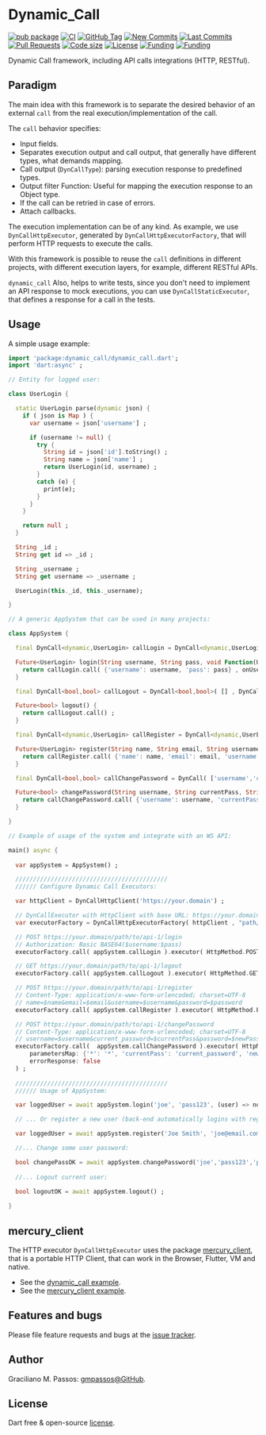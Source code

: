 # Dynamic_Call

[![pub package](https://img.shields.io/pub/v/dynamic_call.svg?logo=dart&logoColor=00b9fc)](https://pub.dartlang.org/packages/dynamic_call)
[![CI](https://img.shields.io/github/workflow/status/gmpassos/dynamic_call/Dart%20CI/master?logo=github-actions&logoColor=white)](https://github.com/gmpassos/dynamic_call/actions)
[![GitHub Tag](https://img.shields.io/github/v/tag/gmpassos/dynamic_call?logo=git&logoColor=white)](https://github.com/gmpassos/dynamic_call/releases)
[![New Commits](https://img.shields.io/github/commits-since/gmpassos/dynamic_call/latest?logo=git&logoColor=white)](https://github.com/gmpassos/dynamic_call/network)
[![Last Commits](https://img.shields.io/github/last-commit/gmpassos/dynamic_call?logo=git&logoColor=white)](https://github.com/gmpassos/dynamic_call/commits/master)
[![Pull Requests](https://img.shields.io/github/issues-pr/gmpassos/dynamic_call?logo=github&logoColor=white)](https://github.com/gmpassos/dynamic_call/pulls)
[![Code size](https://img.shields.io/github/languages/code-size/gmpassos/dynamic_call?logo=github&logoColor=white)](https://github.com/gmpassos/dynamic_call)
[![License](https://img.shields.io/github/license/gmpassos/dynamic_call?logo=open-source-initiative&logoColor=green)](https://github.com/gmpassos/dynamic_call/blob/master/LICENSE)
[![Funding](https://img.shields.io/badge/Donate-yellow?labelColor=666666&style=plastic&logo=liberapay)](https://liberapay.com/gmpassos/donate)
[![Funding](https://img.shields.io/liberapay/patrons/gmpassos.svg?logo=liberapay)](https://liberapay.com/gmpassos/donate)


Dynamic Call framework, including API calls integrations (HTTP, RESTful).

## Paradigm

The main idea with this framework is to separate the desired behavior of an external `call`
from the real execution/implementation of the call.

The `call` behavior specifies:

- Input fields.
- Separates execution output and call output, that generally have different types,
  what demands mapping.
- Call output (`DynCallType`): parsing execution response to predefined types.
- Output filter Function: Useful for mapping the execution response to an Object type.
- If the call can be retried in case of errors.
- Attach callbacks.

The execution implementation can be of any kind. As example, we use `DynCallHttpExecutor`,
generated by `DynCallHttpExecutorFactory`, that will perform HTTP requests to execute
the calls. 

With this framework is possible to reuse the `call` definitions in different projects,
with different execution layers, for example, different RESTful APIs.

`dynamic_call` Also, helps to write tests, since you don't need to implement an API response to mock
executions, you can use `DynCallStaticExecutor`, that defines a response for a call in the tests.

## Usage

A simple usage example:

```dart
import 'package:dynamic_call/dynamic_call.dart';
import 'dart:async' ;

// Entity for logged user:

class UserLogin {

  static UserLogin parse(dynamic json) {
    if ( json is Map ) {
      var username = json['username'] ;

      if (username != null) {
        try {
          String id = json['id'].toString() ;
          String name = json['name'] ;
          return UserLogin(id, username) ;
        }
        catch (e) {
          print(e);
        }
      }
    }

    return null ;
  }

  String _id ;
  String get id => _id ;

  String _username ;
  String get username => _username ;

  UserLogin(this._id, this._username);

}

// A generic AppSystem that can be used in many projects:

class AppSystem {

  final DynCall<dynamic,UserLogin> callLogin = DynCall<dynamic,UserLogin>( ['username','pass'] , DynCallType.JSON , (dynamic userJson) => UserLogin.parse(userJson) , true ) ;

  Future<UserLogin> login(String username, String pass, void Function(UserLogin user) onUserLogin) {
    return callLogin.call( {'username': username, 'pass': pass} , onUserLogin)  ;
  }

  final DynCall<bool,bool> callLogout = DynCall<bool,bool>( [] , DynCallType.BOOL , null, true ) ;

  Future<bool> logout() {
    return callLogout.call() ;
  }

  final DynCall<dynamic,UserLogin> callRegister = DynCall<dynamic,UserLogin>( ['name', 'email', 'username', 'password'] , DynCallType.JSON , (dynamic userJson) => UserLogin.parse(userJson) ) ;

  Future<UserLogin> register(String name, String email, String username, String pass, void Function(UserLogin user) onRegisteredUser) {
    return callRegister.call( {'name': name, 'email': email, 'username': username, 'password': pass} , onRegisteredUser) ;
  }

  final DynCall<bool,bool> callChangePassword = DynCall( ['username','currentPass','newPass'] , DynCallType.BOOL) ;

  Future<bool> changePassword(String username, String currentPass, String newPass) {
    return callChangePassword.call( {'username': username, 'currentPass': currentPass, 'newPass': newPass} )  ;
  }

}

// Example of usage of the system and integrate with an WS API:

main() async {
  
  var appSystem = AppSystem() ;

  ///////////////////////////////////////////
  ////// Configure Dynamic Call Executors:

  var httpClient = DynCallHttpClient('https://your.domain') ;

  // DynCallExecutor with HttpClient with base URL: https://your.domain/path/to/api-1
  var executorFactory = DynCallHttpExecutorFactory( httpClient , "path/to/api-1" ) ;

  // POST https://your.domain/path/to/api-1/login
  // Authorization: Basic BASE64($username:$pass)
  executorFactory.call( appSystem.callLogin ).executor( HttpMethod.POST, path: "login", authorizationFields: ['username', 'pass'] ) ;

  // GET https://your.domain/path/to/api-1/logout
  executorFactory.call( appSystem.callLogout ).executor( HttpMethod.GET, path: "logout" ) ;

  // POST https://your.domain/path/to/api-1/register
  // Content-Type: application/x-www-form-urlencoded; charset=UTF-8
  // name=$name&email=$email&username=$username&password=$password
  executorFactory.call( appSystem.callRegister ).executor( HttpMethod.POST, path: "register", parametersMap: {'*': '*'} ) ;

  // POST https://your.domain/path/to/api-1/changePassword
  // Content-Type: application/x-www-form-urlencoded; charset=UTF-8
  // username=$username&current_password=$currentPass&password=$newPass
  executorFactory.call(  appSystem.callChangePassword ).executor( HttpMethod.POST, path: "changePassword",
      parametersMap: {'*': '*', 'currentPass': 'current_password', 'newPass': 'password'},
      errorResponse: false
  ) ;
  
  ///////////////////////////////////////////
  ////// Usage of AppSystem:

  var loggedUser = await appSystem.login('joe', 'pass123', (user) => notifyLogin(user) ) ;

  // ... Or register a new user (back-end automatically logins with register user):

  var loggedUser = await appSystem.register('Joe Smith', 'joe@email.com', 'joe', 'pass123', (user) => notifyLogin(user) ) ;

  //... Change some user password:

  bool changePassOK = await appSystem.changePassword('joe','pass123','pass456') ;
  
  //... Logout current user:
 
  bool logoutOK = await appSystem.logout() ;

}
```

## mercury_client

The HTTP executor `DynCallHttpExecutor` uses the package [mercury_client](https://pub.dev/packages/mercury_client),
that is a portable HTTP Client, that can work in the Browser, Flutter, VM and native.

- See the [dynamic_call example](https://github.com/gmpassos/dynamic_call/blob/master/example/example.dart).
- See the [mercury_client example](https://github.com/gmpassos/mercury_client/blob/master/example/example.dart). 

## Features and bugs

Please file feature requests and bugs at the [issue tracker][tracker].

[tracker]: https://github.com/gmpassos/dynamic_call/issues

## Author

Graciliano M. Passos: [gmpassos@GitHub][github].

[github]: https://github.com/gmpassos

## License

Dart free & open-source [license](https://github.com/dart-lang/stagehand/blob/master/LICENSE).
